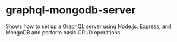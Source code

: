# graphql-mongodb-server
Shows how to set up a GraphQL server using Node.js, Express, and MongoDB and perform basic CRUD operations.
